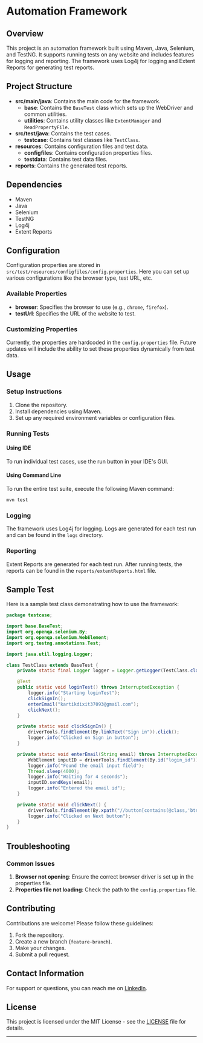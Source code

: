 # Automation Framework

## Overview

This project is an automation framework built using Maven, Java, Selenium, and TestNG. It supports running tests on any website and includes features for logging and reporting. The framework uses Log4j for logging and Extent Reports for generating test reports.

## Project Structure

- **src/main/java**: Contains the main code for the framework.
    - **base**: Contains the `BaseTest` class which sets up the WebDriver and common utilities.
    - **utilities**: Contains utility classes like `ExtentManager` and `ReadPropertyFile`.
- **src/test/java**: Contains the test cases.
    - **testcase**: Contains test classes like `TestClass`.
- **resources**: Contains configuration files and test data.
    - **configfiles**: Contains configuration properties files.
    - **testdata**: Contains test data files.
- **reports**: Contains the generated test reports.

## Dependencies

- Maven
- Java
- Selenium
- TestNG
- Log4j
- Extent Reports

## Configuration

Configuration properties are stored in `src/test/resources/configfiles/config.properties`. Here you can set up various configurations like the browser type, test URL, etc.

### Available Properties

- **browser**: Specifies the browser to use (e.g., `chrome`, `firefox`).
- **testUrl**: Specifies the URL of the website to test.

### Customizing Properties

Currently, the properties are hardcoded in the `config.properties` file. Future updates will include the ability to set these properties dynamically from test data.

## Usage

### Setup Instructions

1. Clone the repository.
2. Install dependencies using Maven.
3. Set up any required environment variables or configuration files.

### Running Tests

#### Using IDE

To run individual test cases, use the run button in your IDE's GUI.

#### Using Command Line

To run the entire test suite, execute the following Maven command:

```sh
mvn test
```

### Logging

The framework uses Log4j for logging. Logs are generated for each test run and can be found in the `logs` directory.

### Reporting

Extent Reports are generated for each test run. After running tests, the reports can be found in the `reports/extentReports.html` file.

## Sample Test

Here is a sample test class demonstrating how to use the framework:

```java
package testcase;

import base.BaseTest;
import org.openqa.selenium.By;
import org.openqa.selenium.WebElement;
import org.testng.annotations.Test;

import java.util.logging.Logger;

class TestClass extends BaseTest {
    private static final Logger logger = Logger.getLogger(TestClass.class.getName());

    @Test
    public static void loginTest() throws InterruptedException {
        logger.info("Starting loginTest");
        clickSignIn();
        enterEmail("kartikdixit37093@gmail.com");
        clickNext();
    }

    private static void clickSignIn() {
        driverTools.findElement(By.linkText("Sign in")).click();
        logger.info("Clicked on Sign in button");
    }

    private static void enterEmail(String email) throws InterruptedException {
        WebElement inputID = driverTools.findElement(By.id("login_id"));
        logger.info("Found the email input field");
        Thread.sleep(4000);
        logger.info("Waiting for 4 seconds");
        inputID.sendKeys(email);
        logger.info("Entered the email id");
    }

    private static void clickNext() {
        driverTools.findElement(By.xpath("//button[contains(@class,'btn blue') and contains(@id,'nextbtn')]")).click();
        logger.info("Clicked on Next button");
    }
}
```

## Troubleshooting

### Common Issues

1. **Browser not opening**: Ensure the correct browser driver is set up in the properties file.
2. **Properties file not loading**: Check the path to the `config.properties` file.

## Contributing

Contributions are welcome! Please follow these guidelines:

1. Fork the repository.
2. Create a new branch (`feature-branch`).
3. Make your changes.
4. Submit a pull request.

## Contact Information

For support or questions, you can reach me on [LinkedIn](https://www.linkedin.com/in/kartikdixit).

## License

This project is licensed under the MIT License - see the [LICENSE](LICENSE) file for details.

---